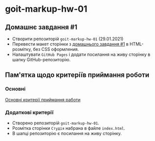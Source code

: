 # goit-markup-hw-01

## Домашнє завдання #1

- Створити репозиторій `goit-markup-hw-01` (29.01.2021)
- Перевести макет сторінки з
  [домашнього завдання #1](https://www.figma.com/file/oTYBECAN79dXy19hzWObO4/Web-Studio-(Version-2.1)?node-id=0%3A1)
  в HTML-розмітку, без CSS оформления.
- Налаштувати `GitHub Pages` і додати посилання на живу сторінку в шапку
  GitHub-репозиторію.

## Пам'ятка щодо критеріїв приймання роботи

### Основні

[Основні критерії приймання работи](./criteria.md)

### Додаткові критерії

- Створено репозиторій `goit-markup-hw-01`.
- Розмітка сторінки `Студія` набрана в файле `index.html`.
- В шапці репозиторію є посилання на живу сторінку.
